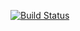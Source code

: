 [![Build Status](https://ec2-35-154-89-170.ap-south-1.compute.amazonaws.com/buildStatus/icon?job=Canopi-Liferay)](https://ec2-35-154-89-170.ap-south-1.compute.amazonaws.com/job/Canopi-Liferay&.png)
